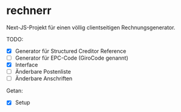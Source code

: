 # rechnerr

Next-JS-Projekt für einen völlig clientseitigen Rechnungsgenerator.


TODO:
- [x] Generator für Structured Creditor Reference 
- [ ] Generator für EPC-Code (GiroCode genannt)
- [x] Interface
- [ ] Änderbare Postenliste
- [ ] Änderbare Anschriften

Getan: 
- [x] Setup
